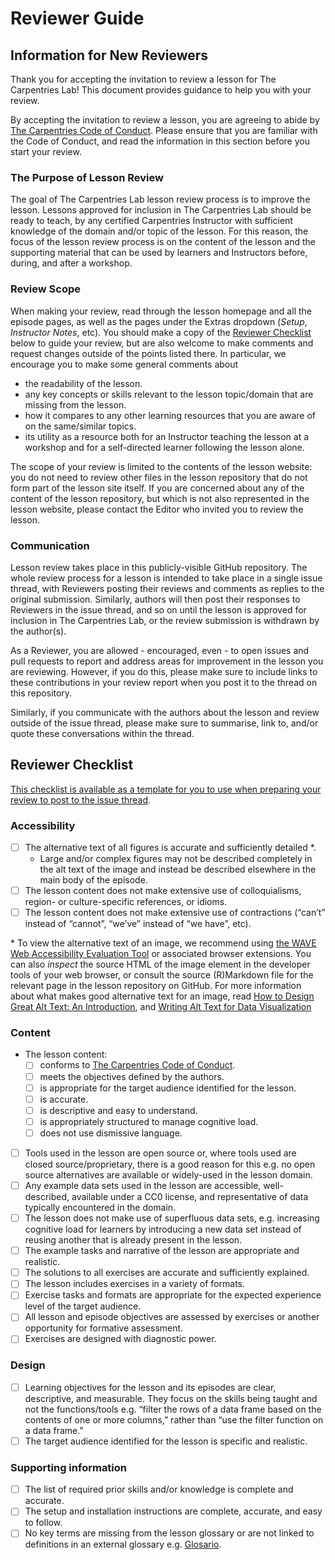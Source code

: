 # Reviewer Guide

## Information for New Reviewers

Thank you for accepting the invitation to review a lesson for The Carpentries Lab!
This document provides guidance to help you with your review.

By accepting the invitation to review a lesson,
you are agreeing to abide by [The Carpentries Code of Conduct][code-of-conduct].
Please ensure that you are familiar with the Code of Conduct,
and read the information in this section before you start your review.

### The Purpose of Lesson Review

The goal of The Carpentries Lab lesson review process is to improve the lesson.
Lessons approved for inclusion in The Carpentries Lab should be ready to teach,
by any certified Carpentries Instructor with sufficient knowledge of
the domain and/or topic of the lesson.
For this reason, the focus of the lesson review process is on
the content of the lesson and the supporting material that can be used by
learners and Instructors before, during, and after a workshop.

### Review Scope

When making your review,
read through the lesson homepage and all the episode pages,
as well as the pages under the Extras dropdown (_Setup_, _Instructor Notes_, etc).
You should make a copy of the [Reviewer Checklist](#reviewer-checklist) below to guide your review,
but are also welcome to make comments and request changes outside of the points listed there.
In particular, we encourage you to make some general comments about

- the readability of the lesson.
- any key concepts or skills relevant to the lesson topic/domain that are missing from the lesson.
- how it compares to any other learning resources that you are aware of on the same/similar topics.
- its utility as a resource both for an Instructor teaching the lesson at a workshop
  and for a self-directed learner following the lesson alone.

The scope of your review is limited to the contents of the lesson website:
you do not need to review other files in the lesson repository that do not
form part of the lesson site itself.
If you are concerned about any of the content of the lesson repository,
but which is not also represented in the lesson website,
please contact the Editor who invited you to review the lesson.

### Communication

Lesson review takes place in this publicly-visible GitHub repository.
The whole review process for a lesson is intended to take place in a single issue thread,
with Reviewers posting their reviews and comments as replies to the original submission.
Similarly, authors will then post their responses to Reviewers in the issue thread,
and so on until the lesson is approved for inclusion in The Carpentries Lab,
or the review submission is withdrawn by the author(s).

As a Reviewer, you are allowed - encouraged, even - to open issues and pull requests
to report and address areas for improvement in the lesson you are reviewing.
However, if you do this, please make sure to include links to these contributions
in your review report when you post it to the thread on this repository.

Similarly, if you communicate with the authors about the lesson and review
outside of the issue thread, please make sure to summarise, link to, and/or quote
these conversations within the thread.

## Reviewer Checklist

[This checklist is available as a template for you to use when preparing your review to post to the issue thread](./templates/review_template.md).

### Accessibility
- [ ] The alternative text of all figures is accurate and sufficiently detailed *.
  - Large and/or complex figures may not be described completely in the alt text of the image and instead be described elsewhere in the main body of the episode.
- [ ] The lesson content does not make extensive use of colloquialisms, region- or culture-specific references, or idioms.
- [ ] The lesson content does not make extensive use of contractions (“can’t” instead of “cannot”, “we’ve” instead of “we have”, etc).

\* To view the alternative text of an image, we recommend using
[the WAVE Web Accessibility Evaluation Tool][wave] or associated browser extensions.
You can also _inspect_ the source HTML of the image element in the developer tools of your web browser,
or consult the source (R)Markdown file for the relevant page in the lesson repository on GitHub.
For more information about what makes good alternative text for an image,
read [How to Design Great Alt Text: An Introduction][deque-alt-text],
and [Writing Alt Text for Data Visualization][alt-text-data]


### Content

- The lesson content:
    - [ ] conforms to [The Carpentries Code of Conduct][code-of-conduct].
    - [ ] meets the objectives defined by the authors.
    - [ ] is appropriate for the target audience identified for the lesson.
    - [ ] is accurate.
    - [ ] is descriptive and easy to understand.
    - [ ] is appropriately structured to manage cognitive load.
    - [ ] does not use dismissive language.
- [ ] Tools used in the lesson are open source or, where tools used are closed source/proprietary, there is a good reason for this e.g. no open source alternatives are available or widely-used in the lesson domain.
- [ ] Any example data sets used in the lesson are accessible, well-described, available under a CC0 license, and representative of data typically encountered in the domain.
- [ ] The lesson does not make use of superfluous data sets, e.g. increasing cognitive load for learners by introducing a new data set instead of reusing another that is already present in the lesson.
- [ ] The example tasks and narrative of the lesson are appropriate and realistic.
- [ ] The solutions to all exercises are accurate and sufficiently explained.
- [ ] The lesson includes exercises in a variety of formats.
- [ ] Exercise tasks and formats are appropriate for the expected experience level of the target audience.
- [ ] All lesson and episode objectives are assessed by exercises or another opportunity for formative assessment.
- [ ] Exercises are designed with diagnostic power.

### Design

- [ ] Learning objectives for the lesson and its episodes are clear, descriptive, and measurable. They focus on the skills being taught and not the functions/tools e.g. “filter the rows of a data frame based on the contents of one or more columns,” rather than “use the filter function on a data frame.”
- [ ] The target audience identified for the lesson is specific and realistic.

### Supporting information

- [ ] The list of required prior skills and/or knowledge is complete and accurate.
- [ ] The setup and installation instructions are complete, accurate, and easy to follow.
- [ ] No key terms are missing from the lesson glossary or are not linked to definitions in an external glossary e.g. [Glosario][glosario].

[alt-text-data]: https://medium.com/nightingale/writing-alt-text-for-data-visualization-2a218ef43f81
[code-of-conduct]: https://docs.carpentries.org/topic_folders/policies/code-of-conduct.html
[deque-alt-text]: https://www.deque.com/blog/great-alt-text-introduction/
[glosario]: https://carpentries.github.io/glosario/
[wave]: https://wave.webaim.org/
